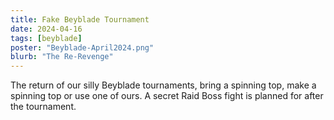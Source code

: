 ```yaml
---
title: Fake Beyblade Tournament
date: 2024-04-16
tags: [beyblade]
poster: "Beyblade-April2024.png"
blurb: "The Re-Revenge"
---
```


The return of our silly Beyblade tournaments, bring a spinning top, make a spinning top or use one of ours. A secret Raid Boss fight is planned for after the tournament.